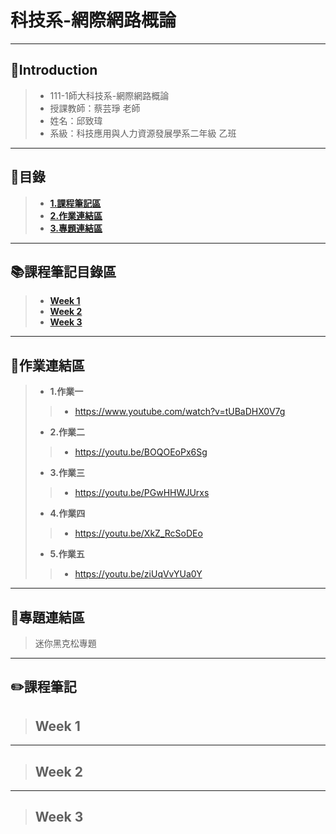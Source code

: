 # 科技系-網際網路概論
---
## 👦Introduction
> * 111-1師大科技系-網際網路概論
> * 授課教師：蔡芸琤 老師  
> * 姓名：邱致瑋  
> * 系級：科技應用與人力資源發展學系二年級 乙班   
---
## 📑目錄
>+ [**1.課程筆記區** ](https://github.com/willchiou1012/Web/blob/main/README.md#%E8%AA%B2%E7%A8%8B%E7%AD%86%E8%A8%98%E7%9B%AE%E9%8C%84%E5%8D%80)
>+ [**2.作業連結區** ](https://github.com/willchiou1012/Web/blob/main/README.md#%E4%BD%9C%E6%A5%AD%E9%80%A3%E7%B5%90%E5%8D%80)
>+ [**3.專題連結區** ](https://github.com/willchiou1012/Web/blob/main/README.md#%E5%B0%88%E9%A1%8C%E9%80%A3%E7%B5%90%E5%8D%80)
---
## 📚課程筆記目錄區  
>+ [**Week 1**](https://github.com/willchiou1012/Web/blob/main/README.md#week-1)
>+ [**Week 2**](https://github.com/willchiou1012/Web/blob/main/README.md#week-2)
>+ [**Week 3**](https://github.com/willchiou1012/Web/blob/main/README.md#week-3)
---
## 📖作業連結區
>+ **1.作業一**
>>+ https://www.youtube.com/watch?v=tUBaDHX0V7g
>+ **2.作業二**
>>+ https://youtu.be/BOQOEoPx6Sg
>+ **3.作業三**
>>+ https://youtu.be/PGwHHWJUrxs
>+ **4.作業四**
>>+ https://youtu.be/XkZ_RcSoDEo
>+ **5.作業五**
>>+ https://youtu.be/ziUqVvYUa0Y
---
## 🥇專題連結區
>迷你黑克松專題
---
## ✏️課程筆記
> ## Week 1
---
> ## Week 2
---
> ## Week 3
